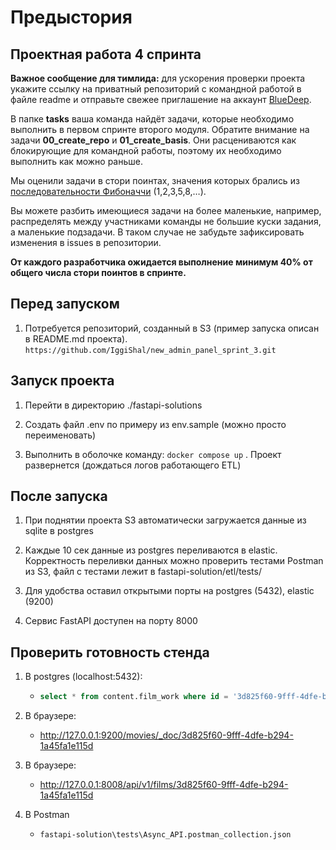 # Предыстория
## Проектная работа 4 спринта

**Важное сообщение для тимлида:** для ускорения проверки проекта укажите ссылку на приватный репозиторий с командной работой в файле readme и отправьте свежее приглашение на аккаунт [BlueDeep](https://github.com/BigDeepBlue).

В папке **tasks** ваша команда найдёт задачи, которые необходимо выполнить в первом спринте второго модуля.  Обратите внимание на задачи **00_create_repo** и **01_create_basis**. Они расцениваются как блокирующие для командной работы, поэтому их необходимо выполнить как можно раньше.

Мы оценили задачи в стори поинтах, значения которых брались из [последовательности Фибоначчи](https://ru.wikipedia.org/wiki/Числа_Фибоначчи) (1,2,3,5,8,…).

Вы можете разбить имеющиеся задачи на более маленькие, например, распределять между участниками команды не большие куски задания, а маленькие подзадачи. В таком случае не забудьте зафиксировать изменения в issues в репозитории.

**От каждого разработчика ожидается выполнение минимум 40% от общего числа стори поинтов в спринте.**

## Перед запуском
1. Потребуется репозиторий, созданный в S3 (пример запуска описан в README.md проекта).
```https://github.com/IggiShal/new_admin_panel_sprint_3.git```

## Запуск проекта
1. Перейти в директорию ./fastapi-solutions

2. Создать файл .env по примеру из env.sample (можно просто переименовать)

3. Выполнить в оболочке команду:
```docker compose up``` . Проект развернется (дождаться логов работающего ETL)

## После запуска
1. При поднятии проекта S3 автоматически загружается данные из sqlite в postgres


3. Каждые 10 сек данные из postgres переливаются в elastic. Корректность переливки данных можно проверить тестами Postman из S3, файл с тестами лежит в fastapi-solution/etl/tests/

4. Для удобства оставил открытыми порты на postgres (5432), elastic (9200)

5. Сервис FastAPI доступен на порту 8000

## Проверить готовность стенда
1. В postgres (localhost:5432):
     * ```sql 
       select * from content.film_work where id = '3d825f60-9fff-4dfe-b294-1a45fa1e115d'```

2. В браузере:
     * http://127.0.0.1:9200/movies/_doc/3d825f60-9fff-4dfe-b294-1a45fa1e115d

3. В браузере:
     * http://127.0.0.1:8008/api/v1/films/3d825f60-9fff-4dfe-b294-1a45fa1e115d

4. В Postman 
     * ```fastapi-solution\tests\Async_API.postman_collection.json```
